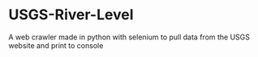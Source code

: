 # USGS-River-Level
A web crawler made in python with selenium to pull data from the USGS website and print to console
